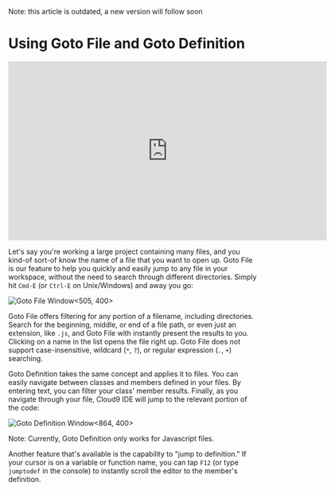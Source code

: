 Note: this article is outdated, a new version will follow soon

# Using Goto File and Goto Definition

<div class="video-container">
<iframe width="640" height="360" src="https://www.youtube.com/embed/U5823J0kYLE" frameborder="0" allowfullscreen></iframe>
</div>

Let's say you're working a large project containing many files, and you kind-of sort-of know the name of a file that you want to open up. Goto File is our feature to help you quickly and easily jump to any file in your workspace, without the need to search through different directories. Simply hit `Cmd-E` (or `Ctrl-E` on Unix/Windows) and away you go:  

![Goto File Window](./resources/images/gotofile.png)<505, 400>


Goto File offers filtering for any portion of a filename, including directories. Search for the beginning, middle, or end of a file path, or even just an extension, like `.js`, and Goto File with instantly present the results to you. Clicking on a name in the list opens the file right up. Goto File does not support case-insensitive, wildcard (`*`, `?`), or regular expression (`.`, `+`) searching.

Goto Definition takes the same concept and applies it to files. You can easily navigate between classes and members defined in your files. By entering text, you can filter your class' member results. Finally, as you navigate through your file, Cloud9 IDE will jump to the relevant portion of the code:  

![Goto Definition Window](./resources/images/gotodefinition.png)<864, 400>


Note: Currently, Goto Definition only works for Javascript files.

Another feature that's available is the capability to "jump to definition." If your cursor is on a variable or function name, you can tap `F12` (or type `jumptodef` in the console) to instantly scroll the editor to the member's definition.